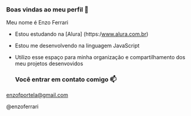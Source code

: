 ### Boas vindas ao meu perfil 💙

Meu nome é Enzo Ferrari 

- Estou estudando na [Alura] (https:/www.alura.com.br)
- Estou me desenvolvendo na linguagem JavaScript
- Utilizo esse espaço para minha organização e compartilhamento dos meu projetos desenvovidos

  ### Você entrar em contato comigo 📫
  
enzofportela@gmail.com

@enzoferrari
